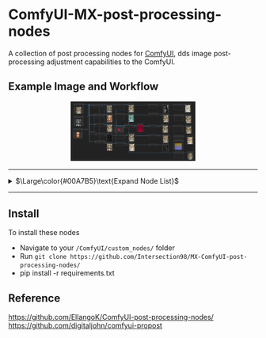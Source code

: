 #  ComfyUI-MX-post-processing-nodes

A collection of post processing nodes for [ComfyUI](https://github.com/comfyanonymous/ComfyUI), dds image post-processing adjustment capabilities to the ComfyUI.

## Example Image and Workflow

<p align="center">
  <img src="examples/MX_postprocessing_example.jpg" width="50%" />
 
</p>



---

<details>
	<summary>$\Large\color{#00A7B5}\text{Expand Node List}$</summary>

<br/>

 - MX_Blend: Blends two images using arithmetic operations like add,multiply, overlay, darken,lighten.......
 - MX_AlphaBlend: Blends two images alpha mask
 - MX_Blur: Applies a Gaussian blur to the input image, softening the details
 - MX_CannyEdgeMask: Creates a mask using canny edge detection
 - MX_Chromatic Aberration: Shifts the color channels in an image, creating a glitch aesthetic
 - MX_ColorCorrect: Adjusts the color balance, temperature, hue, brightness, contrast, saturation, and gamma of an image
 - MX_ColorTint: Applies a customizable tint to the input image, with various color modes such as sepia, RGB, CMY and several composite colors
 - MX_FilmGrain: Adds a film grain effect to the image, along with options to control the temperature, and vignetting.
 - MX_Glow: Applies a blur with a specified radius and then blends it with the original image. Creates a nice glowing effect.
 - MX_HSVThresholdMask: Creates a mask by thresholding HSV (hue, saturation, and value) channels
 - MX_KuwaharaBlur:Applies an edge preserving blur, creating a more realistic blur than Gaussian.
 - MX_PixelSort:Rearranges the pixels in the input image based on their values, and input mask. Creates a cool glitch like effect.
 - MX_Pixelize: Applies a pixelization effect, simulating the reducing of resolution
 - MX_Quantize: Set and dither the amount of colors in an image from 0-256, reducing color information
 - MX_Sharpen: Enhances the details in an image by applying a sharpening filter
 - MX_SineWave: Runs a sine wave through the image, making it appear squiggly
 - MX_Solarize: Inverts image colors based on a threshold for a striking, high-contrast effect
 - MX_Vignette: Applies a vignette effect, putting the corners of the image in shadow



</details>

---

## Install

To install these nodes 

  - Navigate to your `/ComfyUI/custom_nodes/` folder
  - Run `git clone https://github.com/Intersection98/MX-ComfyUI-post-processing-nodes/`
  - pip install -r requirements.txt



## Reference
https://github.com/EllangoK/ComfyUI-post-processing-nodes/
https://github.com/digitaljohn/comfyui-propost


